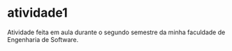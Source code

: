 # atividade1
Atividade feita em aula durante o segundo semestre da minha faculdade de Engenharia de Software.
